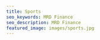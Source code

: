 ```yaml
---
title: Sports
seo_keywords: MRD Finance
seo_description: MRD Finance
featured_image: images/sports.jpg
---
```

